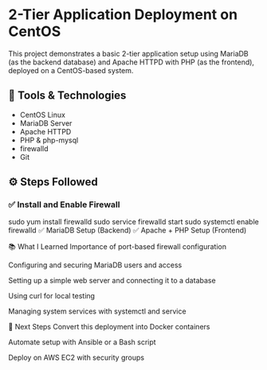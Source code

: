 # 2-Tier Application Deployment on CentOS

This project demonstrates a basic 2-tier application setup using MariaDB (as the backend database) and Apache HTTPD with PHP (as the frontend), deployed on a CentOS-based system.

## 🧰 Tools & Technologies

- CentOS Linux
- MariaDB Server
- Apache HTTPD
- PHP & php-mysql
- firewalld
- Git

## ⚙️ Steps Followed

### ✅ Install and Enable Firewall
sudo yum install firewalld
sudo service firewalld start
sudo systemctl enable firewalld
✅ MariaDB Setup (Backend)
✅ Apache + PHP Setup (Frontend)



📚 What I Learned
Importance of port-based firewall configuration

Configuring and securing MariaDB users and access

Setting up a simple web server and connecting it to a database

Using curl for local testing

Managing system services with systemctl and service

🚀 Next Steps
Convert this deployment into Docker containers

Automate setup with Ansible or a Bash script

Deploy on AWS EC2 with security groups

